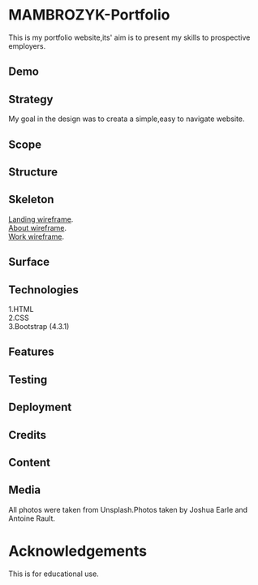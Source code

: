 # MAMBROZYK-Portfolio

This is my portfolio website,its' aim is to present my skills to prospective employers.

## Demo

## Strategy

My goal in the design was to creata a simple,easy to navigate website.

## Scope

## Structure

## Skeleton

[Landing wireframe](../master/wireframes/landing.jpeg).\
[About wireframe](../master/wireframes/about.jpeg).\
[Work wireframe](../master/wireframes/work.jpeg).

## Surface

## Technologies

1.HTML\
2.CSS\
3.Bootstrap (4.3.1)

## Features

## Testing

## Deployment

## Credits

## Content

## Media

All photos were taken from Unsplash.Photos taken by Joshua Earle and Antoine Rault.

# Acknowledgements

This is for educational use.
